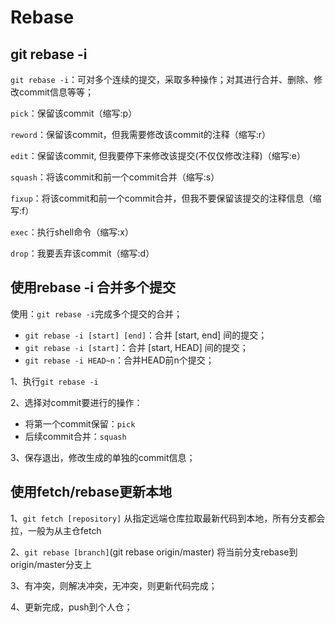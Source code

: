 # Rebase<Badge type="tip" text="^1.9.0" />
## git rebase -i

`git rebase -i`：可对多个连续的提交，采取多种操作；对其进行合并、删除、修改commit信息等等；

`pick`：保留该commit（缩写:p）

`reword`：保留该commit，但我需要修改该commit的注释（缩写:r）

`edit`：保留该commit, 但我要停下来修改该提交(不仅仅修改注释)（缩写:e）

`squash`：将该commit和前一个commit合并（缩写:s）

`fixup`：将该commit和前一个commit合并，但我不要保留该提交的注释信息（缩写:f）

`exec`：执行shell命令（缩写:x）

`drop`：我要丢弃该commit（缩写:d）

## 使用rebase -i 合并多个提交

使用：`git rebase -i`完成多个提交的合并；

- `git rebase -i [start] [end]`：合并 [start, end] 间的提交；
- `git rebase -i [start]`：合并 [start, HEAD] 间的提交；
- `git rebase -i HEAD~n`：合并HEAD前n个提交；

1、执行`git rebase -i`

2、选择对commit要进行的操作：

- 将第一个commit保留：`pick`
- 后续commit合并：`squash`

3、保存退出，修改生成的单独的commit信息；

## 使用fetch/rebase更新本地

1、`git fetch [repository]` 从指定远端仓库拉取最新代码到本地，所有分支都会拉，一般为从主仓fetch

2、`git rebase [branch]`(git rebase origin/master) 将当前分支rebase到origin/master分支上

3、有冲突，则解决冲突，无冲突，则更新代码完成；

4、更新完成，push到个人仓；
